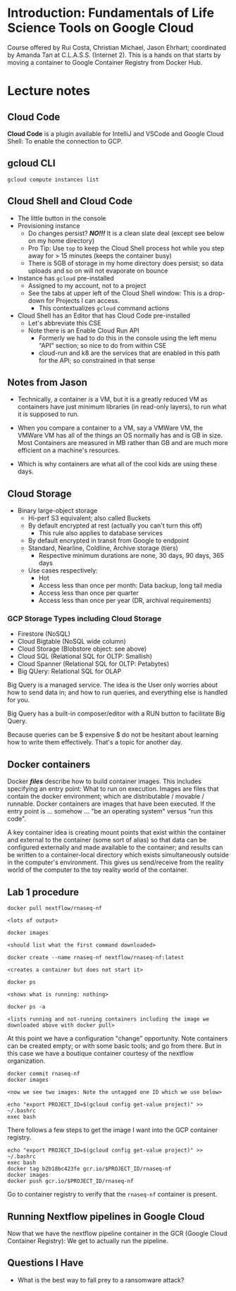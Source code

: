 # Introduction: Fundamentals of Life Science Tools on Google Cloud

Course offered by Rui Costa, Christian Michael, Jason Ehrhart; coordinated by Amanda Tan at C.L.A.S.S. (Internet 2).
This is a hands on that starts by moving a container to Google Container Registry from Docker Hub.

# Lecture notes

## Cloud Code

**Cloud Code** is a plugin available for IntelliJ and VSCode and Google Cloud Shell: To enable the connection to GCP. 


## gcloud CLI

```
gcloud compute instances list
```

## Cloud Shell and Cloud Code

* The little button in the console
* Provisioning instance
    * Do changes persist? ***NO!!!*** It is a clean slate deal (except see below on my home directory)
    * Pro Tip: Use `top` to keep the Cloud Shell process hot while you step away for > 15 minutes (keeps the container busy)
    * There is 5GB of storage in my home directory does persist; so data uploads and so on will not evaporate on bounce
* Instance has `gcloud` pre-installed
    * Assigned to my account, not to a project
    * See the tabs at upper left of the Cloud Shell window: This is a drop-down for Projects I can access.
        * This contextualizes `gcloud` command actions
* Cloud Shell has an Editor that has Cloud Code pre-installed
    * Let's abbreviate this CSE
    * Note there is an Enable Cloud Run API
        * Formerly we had to do this in the console using the left menu "API" section; so nice to do from within CSE
        * cloud-run and k8 are the services that are enabled in this path for the API; so constrained in that sense

## Notes from Jason


* Technically, a container *is* a VM, but it is a greatly reduced VM as containers have just minimum libraries 
(in read-only layers), to run what it is supposed to run.


* When you compare a container to a VM, say a VMWare VM, the VMWare VM has all of the things an OS normally has 
and is GB in size. Most Containers are measured in MB rather than GB and are much more efficient on a machine's resources.


* Which is why containers are what all of the cool kids are using these days.


## Cloud Storage

* Binary large-object storage
    * Hi-perf S3 equivalent; also called Buckets
    * By default encrypted at rest (actually you can't turn this off)
        * This rule also applies to database services
    * By default encrypted in transit from Google to endpoint
    * Standard, Nearline, Coldline, Archive storage (tiers)
        * Respective minimum durations are none, 30 days, 90 days, 365 days
    * Use cases respectively:
        * Hot
        * Access less than once per month: Data backup, long tail media
        * Access less than once per quarter
        * Access less than once per year (DR, archival requirements)

### GCP Storage Types including Cloud Storage

* Firestore (NoSQL)
* Cloud Bigtable (NoSQL wide column)
* Cloud Storage (Blobstore object: see above)
* Cloud SQL (Relational SQL for OLTP: Smallish)
* Cloud Spanner (Relational SQL for OLTP: Petabytes)
* Big QUery: Relational SQL for OLAP

Big Query is a managed service. The idea is the User only worries about how to send data in; and how to run queries, and everything else is handled for you.

Big Query has a built-in composer/editor with a RUN button to facilitate Big Query.

Because queries can be $ expensive $ do not be hesitant about learning how to write them effectively. That's a topic for another day.

## Docker containers

Docker ***files*** describe how to build container images. This includes specifying an entry point: What to run on execution.
Images are files that contain the docker environment; which are distributable / movable / runnable.
Docker containers are images that have been executed. If the entry point is ... somehow ... "be an operating system" versus "run this code".


A key container idea is creating mount points that exist within the container and external to the container (some sort of alias) so that data can be configured externally and made available to the container; and results can be written to a container-local directory which exists simultaneously outside in the computer's environment. This gives us send/receive from the reality world of the computer to the toy reality world of the container.



## Lab 1 procedure

```
docker pull nextflow/rnaseq-nf

<lots of output>

docker images

<should list what the first command downloaded>

docker create --name rnaseq-nf nextflow/rnaseq-nf:latest

<creates a container but does not start it>

docker ps

<shows what is running: nothing> 

docker ps -a

<lists running and not-running containers including the image we downloaded above with docker pull>
```

At this point we have a configuration "change" opportunity. Note containers can be created empty; or with some basic tools; and go from there.
But in this case we have a boutique container courtesy of the nextflow organization. 


```
docker commit rnaseq-nf
docker images

<now we see two images: Note the untagged one ID which we use below>

echo "export PROJECT_ID=$(gcloud config get-value project)" >> ~/.bashrc
exec bash
```

There follows a few steps to get the image I want into the GCP container registry.

```
echo "export PROJECT_ID=$(gcloud config get-value project)" >> ~/.bashrc
exec bash
docker tag b2b18bc423fe gcr.io/$PROJECT_ID/rnaseq-nf
docker images
docker push gcr.io/$PROJECT_ID/rnaseq-nf
```

Go to container registry to verify that the `rnaseq-nf` container is present.


## Running Nextflow pipelines in Google Cloud

Now that we have the nextflow pipeline container in the GCR (Google Cloud Container Registry): We get to actually run the pipeline. 



## Questions I Have

* What is the best way to fall prey to a ransomware attack?

